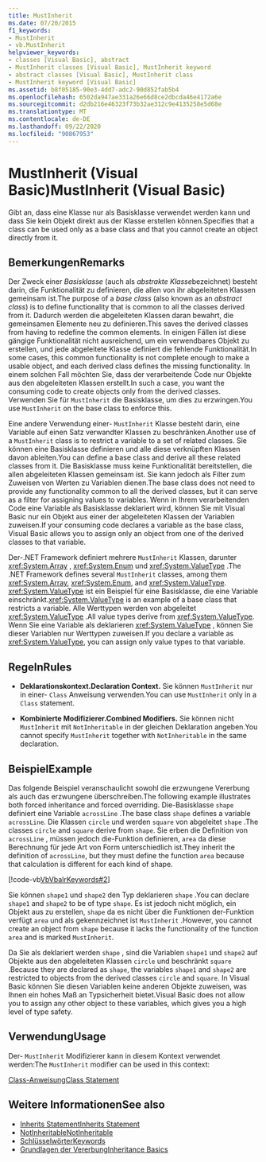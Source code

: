 ```yaml
---
title: MustInherit
ms.date: 07/20/2015
f1_keywords:
- MustInherit
- vb.MustInherit
helpviewer_keywords:
- classes [Visual Basic], abstract
- MustInherit classes [Visual Basic], MustInherit keyword
- abstract classes [Visual Basic], MustInherit class
- MustInherit keyword [Visual Basic]
ms.assetid: b8f05185-90e3-4dd7-adc2-90d852fab5b4
ms.openlocfilehash: 6502da947ae331a26e66d8ce2dbcda46e4172a6e
ms.sourcegitcommit: d2db216e46323f73b32ae312c9e4135258e5d68e
ms.translationtype: MT
ms.contentlocale: de-DE
ms.lasthandoff: 09/22/2020
ms.locfileid: "90867953"
---
```

# <a name="mustinherit-visual-basic"></a><span data-ttu-id="33b6b-102">MustInherit (Visual Basic)</span><span class="sxs-lookup"><span data-stu-id="33b6b-102">MustInherit (Visual Basic)</span></span>

<span data-ttu-id="33b6b-103">Gibt an, dass eine Klasse nur als Basisklasse verwendet werden kann und dass Sie kein Objekt direkt aus der Klasse erstellen können.</span><span class="sxs-lookup"><span data-stu-id="33b6b-103">Specifies that a class can be used only as a base class and that you cannot create an object directly from it.</span></span>  
  
## <a name="remarks"></a><span data-ttu-id="33b6b-104">Bemerkungen</span><span class="sxs-lookup"><span data-stu-id="33b6b-104">Remarks</span></span>  

 <span data-ttu-id="33b6b-105">Der Zweck einer *Basisklasse* (auch als *abstrakte Klasse*bezeichnet) besteht darin, die Funktionalität zu definieren, die allen von ihr abgeleiteten Klassen gemeinsam ist.</span><span class="sxs-lookup"><span data-stu-id="33b6b-105">The purpose of a *base class* (also known as an *abstract class*) is to define functionality that is common to all the classes derived from it.</span></span> <span data-ttu-id="33b6b-106">Dadurch werden die abgeleiteten Klassen daran bewahrt, die gemeinsamen Elemente neu zu definieren.</span><span class="sxs-lookup"><span data-stu-id="33b6b-106">This saves the derived classes from having to redefine the common elements.</span></span> <span data-ttu-id="33b6b-107">In einigen Fällen ist diese gängige Funktionalität nicht ausreichend, um ein verwendbares Objekt zu erstellen, und jede abgeleitete Klasse definiert die fehlende Funktionalität.</span><span class="sxs-lookup"><span data-stu-id="33b6b-107">In some cases, this common functionality is not complete enough to make a usable object, and each derived class defines the missing functionality.</span></span> <span data-ttu-id="33b6b-108">In einem solchen Fall möchten Sie, dass der verarbeitende Code nur Objekte aus den abgeleiteten Klassen erstellt.</span><span class="sxs-lookup"><span data-stu-id="33b6b-108">In such a case, you want the consuming code to create objects only from the derived classes.</span></span> <span data-ttu-id="33b6b-109">Verwenden Sie für `MustInherit` die Basisklasse, um dies zu erzwingen.</span><span class="sxs-lookup"><span data-stu-id="33b6b-109">You use `MustInherit` on the base class to enforce this.</span></span>  
  
 <span data-ttu-id="33b6b-110">Eine andere Verwendung einer- `MustInherit` Klasse besteht darin, eine Variable auf einen Satz verwandter Klassen zu beschränken.</span><span class="sxs-lookup"><span data-stu-id="33b6b-110">Another use of a `MustInherit` class is to restrict a variable to a set of related classes.</span></span> <span data-ttu-id="33b6b-111">Sie können eine Basisklasse definieren und alle diese verknüpften Klassen davon ableiten.</span><span class="sxs-lookup"><span data-stu-id="33b6b-111">You can define a base class and derive all these related classes from it.</span></span> <span data-ttu-id="33b6b-112">Die Basisklasse muss keine Funktionalität bereitstellen, die allen abgeleiteten Klassen gemeinsam ist. Sie kann jedoch als Filter zum Zuweisen von Werten zu Variablen dienen.</span><span class="sxs-lookup"><span data-stu-id="33b6b-112">The base class does not need to provide any functionality common to all the derived classes, but it can serve as a filter for assigning values to variables.</span></span> <span data-ttu-id="33b6b-113">Wenn in Ihrem verarbeitenden Code eine Variable als Basisklasse deklariert wird, können Sie mit Visual Basic nur ein Objekt aus einer der abgeleiteten Klassen der Variablen zuweisen.</span><span class="sxs-lookup"><span data-stu-id="33b6b-113">If your consuming code declares a variable as the base class, Visual Basic allows you to assign only an object from one of the derived classes to that variable.</span></span>  
  
 <span data-ttu-id="33b6b-114">Der-.NET Framework definiert mehrere `MustInherit` Klassen, darunter <xref:System.Array> , <xref:System.Enum> und <xref:System.ValueType> .</span><span class="sxs-lookup"><span data-stu-id="33b6b-114">The .NET Framework defines several `MustInherit` classes, among them <xref:System.Array>, <xref:System.Enum>, and <xref:System.ValueType>.</span></span> <span data-ttu-id="33b6b-115"><xref:System.ValueType> ist ein Beispiel für eine Basisklasse, die eine Variable einschränkt.</span><span class="sxs-lookup"><span data-stu-id="33b6b-115"><xref:System.ValueType> is an example of a base class that restricts a variable.</span></span> <span data-ttu-id="33b6b-116">Alle Werttypen werden von abgeleitet <xref:System.ValueType> .</span><span class="sxs-lookup"><span data-stu-id="33b6b-116">All value types derive from <xref:System.ValueType>.</span></span> <span data-ttu-id="33b6b-117">Wenn Sie eine Variable als deklarieren <xref:System.ValueType> , können Sie dieser Variablen nur Werttypen zuweisen.</span><span class="sxs-lookup"><span data-stu-id="33b6b-117">If you declare a variable as <xref:System.ValueType>, you can assign only value types to that variable.</span></span>  
  
## <a name="rules"></a><span data-ttu-id="33b6b-118">Regeln</span><span class="sxs-lookup"><span data-stu-id="33b6b-118">Rules</span></span>  
  
- <span data-ttu-id="33b6b-119">**Deklarationskontext.**</span><span class="sxs-lookup"><span data-stu-id="33b6b-119">**Declaration Context.**</span></span> <span data-ttu-id="33b6b-120">Sie können `MustInherit` nur in einer- `Class` Anweisung verwenden.</span><span class="sxs-lookup"><span data-stu-id="33b6b-120">You can use `MustInherit` only in a `Class` statement.</span></span>  
  
- <span data-ttu-id="33b6b-121">**Kombinierte Modifizierer.**</span><span class="sxs-lookup"><span data-stu-id="33b6b-121">**Combined Modifiers.**</span></span> <span data-ttu-id="33b6b-122">Sie können nicht `MustInherit` mit `NotInheritable` in der gleichen Deklaration angeben.</span><span class="sxs-lookup"><span data-stu-id="33b6b-122">You cannot specify `MustInherit` together with `NotInheritable` in the same declaration.</span></span>  
  
## <a name="example"></a><span data-ttu-id="33b6b-123">Beispiel</span><span class="sxs-lookup"><span data-stu-id="33b6b-123">Example</span></span>  

 <span data-ttu-id="33b6b-124">Das folgende Beispiel veranschaulicht sowohl die erzwungene Vererbung als auch das erzwungene überschreiben.</span><span class="sxs-lookup"><span data-stu-id="33b6b-124">The following example illustrates both forced inheritance and forced overriding.</span></span> <span data-ttu-id="33b6b-125">Die-Basisklasse `shape` definiert eine Variable `acrossLine` .</span><span class="sxs-lookup"><span data-stu-id="33b6b-125">The base class `shape` defines a variable `acrossLine`.</span></span> <span data-ttu-id="33b6b-126">Die Klassen `circle` und werden `square` von abgeleitet `shape` .</span><span class="sxs-lookup"><span data-stu-id="33b6b-126">The classes `circle` and `square` derive from `shape`.</span></span> <span data-ttu-id="33b6b-127">Sie erben die Definition von `acrossLine` , müssen jedoch die-Funktion definieren, `area` da diese Berechnung für jede Art von Form unterschiedlich ist.</span><span class="sxs-lookup"><span data-stu-id="33b6b-127">They inherit the definition of `acrossLine`, but they must define the function `area` because that calculation is different for each kind of shape.</span></span>  
  
 [!code-vb[VbVbalrKeywords#2](~/samples/snippets/visualbasic/VS_Snippets_VBCSharp/VbVbalrKeywords/VB/Class1.vb#2)]  
  
 <span data-ttu-id="33b6b-128">Sie können `shape1` und `shape2` den Typ deklarieren `shape` .</span><span class="sxs-lookup"><span data-stu-id="33b6b-128">You can declare `shape1` and `shape2` to be of type `shape`.</span></span> <span data-ttu-id="33b6b-129">Es ist jedoch nicht möglich, ein Objekt aus zu erstellen, `shape` da es nicht über die Funktionen der-Funktion verfügt `area` und als gekennzeichnet ist `MustInherit` .</span><span class="sxs-lookup"><span data-stu-id="33b6b-129">However, you cannot create an object from `shape` because it lacks the functionality of the function `area` and is marked `MustInherit`.</span></span>  
  
 <span data-ttu-id="33b6b-130">Da Sie als deklariert werden `shape` , sind die Variablen `shape1` und `shape2` auf Objekte aus den abgeleiteten Klassen `circle` und beschränkt `square` .</span><span class="sxs-lookup"><span data-stu-id="33b6b-130">Because they are declared as `shape`, the variables `shape1` and `shape2` are restricted to objects from the derived classes `circle` and `square`.</span></span> <span data-ttu-id="33b6b-131">In Visual Basic können Sie diesen Variablen keine anderen Objekte zuweisen, was Ihnen ein hohes Maß an Typsicherheit bietet.</span><span class="sxs-lookup"><span data-stu-id="33b6b-131">Visual Basic does not allow you to assign any other object to these variables, which gives you a high level of type safety.</span></span>  
  
## <a name="usage"></a><span data-ttu-id="33b6b-132">Verwendung</span><span class="sxs-lookup"><span data-stu-id="33b6b-132">Usage</span></span>  

 <span data-ttu-id="33b6b-133">Der- `MustInherit` Modifizierer kann in diesem Kontext verwendet werden:</span><span class="sxs-lookup"><span data-stu-id="33b6b-133">The `MustInherit` modifier can be used in this context:</span></span>  
  
 [<span data-ttu-id="33b6b-134">Class-Anweisung</span><span class="sxs-lookup"><span data-stu-id="33b6b-134">Class Statement</span></span>](../statements/class-statement.md)  
  
## <a name="see-also"></a><span data-ttu-id="33b6b-135">Weitere Informationen</span><span class="sxs-lookup"><span data-stu-id="33b6b-135">See also</span></span>

- [<span data-ttu-id="33b6b-136">Inherits Statement</span><span class="sxs-lookup"><span data-stu-id="33b6b-136">Inherits Statement</span></span>](../statements/inherits-statement.md)
- [<span data-ttu-id="33b6b-137">NotInheritable</span><span class="sxs-lookup"><span data-stu-id="33b6b-137">NotInheritable</span></span>](notinheritable.md)
- [<span data-ttu-id="33b6b-138">Schlüsselwörter</span><span class="sxs-lookup"><span data-stu-id="33b6b-138">Keywords</span></span>](../keywords/index.md)
- [<span data-ttu-id="33b6b-139">Grundlagen der Vererbung</span><span class="sxs-lookup"><span data-stu-id="33b6b-139">Inheritance Basics</span></span>](../../programming-guide/language-features/objects-and-classes/inheritance-basics.md)
